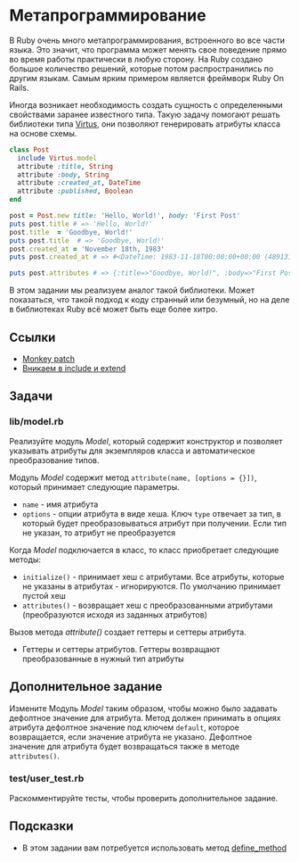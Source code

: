 # Метапрограммирование

В Ruby очень много метапрограммирования, встроенного во все части языка. Это значит, что программа может менять свое поведение прямо во время работы практически в любую сторону. На Ruby создано большое количество решений, которые потом распространились по другим языкам. Самым ярким примером является фреймворк Ruby On Rails.

Иногда возникает необходимость создать сущность с определенными свойствами заранее известного типа. Такую задачу помогают решать библиотеки типа [Virtus](https://github.com/solnic/virtus), они позволяют генерировать атрибуты класса на основе схемы.

```ruby
class Post
  include Virtus.model
  attribute :title, String
  attribute :body, String
  attribute :created_at, DateTime
  attribute :published, Boolean
end

post = Post.new title: 'Hello, World!', body: 'First Post'
puts post.title # => 'Hello, World!'
post.title  = 'Goodbye, World!'
puts post.title  # => 'Goodbye, World!'
post.created_at = 'November 18th, 1983'
puts post.created_at # => #<DateTime: 1983-11-18T00:00:00+00:00 (4891313/2,0/1,2299161)>

puts post.attributes # => {:title=>"Goodbye, World!", :body=>"First Post", :created_at=>#<DateTime: 1983-11-18T00:00:00+00:00 ((2445657j,0s,0n),+0s,2299161j)>, :published=>nil}
```

В этом задании мы реализуем аналог такой библиотеки. Может показаться, что такой подход к коду странный или безумный, но на деле в библиотеках Ruby всё может быть еще более хитро.

## Ссылки

* [Monkey patch](https://ru.wikipedia.org/wiki/Monkey_patch)
* [Вникаем в include и extend](https://habr.com/ru/post/143483/)

## Задачи

### lib/model.rb

Реализуйте модуль *Model*, который содержит конструктор и позволяет указывать атрибуты для экземпляров класса и автоматическое преобразование типов.

Модуль *Model* содержит метод `attribute(name, [options = {}])`, который принимает следующие параметры.

* `name` - имя атрибута
* `options` - опции атрибута в виде хеша. Ключ `type` отвечает за тип, в который будет преобразовываться атрибут при получении. Если тип не указан, то атрибут не преобразуется

Когда *Model* подключается в класс, то класс приобретает следующие методы:

* `initialize()` - принимает хеш с атрибутами. Все атрибуты, которые не указаны в атрибутах - игнорируются. По умолчанию принимает пустой хеш
* `attributes()` - возвращает хеш с преобразованными атрибутами (преобразуются исходя из заданных атрибутов)

Вызов метода *attribute()* создает геттеры и сеттеры атрибута.

* Геттеры и сеттеры атрибутов. Геттеры возвращают преобразованные в нужный тип атрибуты

## Дополнительное задание

Измените Модуль *Model* таким образом, чтобы можно было задавать дефолтное значение для атрибута. Метод должен принимать в опциях атрибута дефолтное значение под ключем `default`, которое возвращается, если значение атрибута не указано. Дефолтное значение для атрибута будет возвращаться также в методе `attributes()`.

### test/user_test.rb

Раскомментируйте тесты, чтобы проверить дополнительное задание.

## Подсказки

* В этом задании вам потребуется использовать метод [define_method](https://apidock.com/ruby/Module/define_method)
